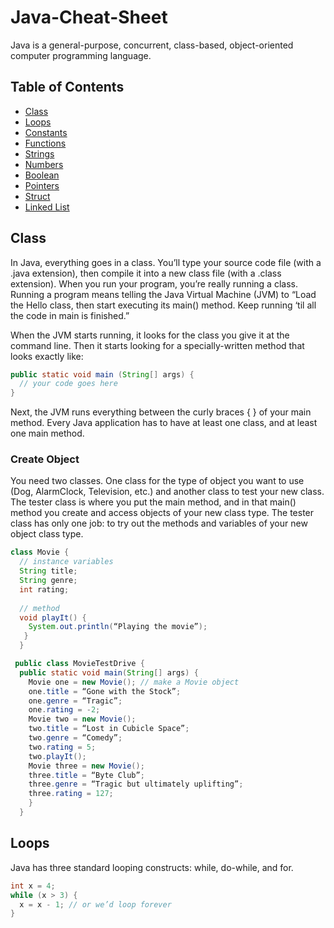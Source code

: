 # Java-Cheat-Sheet
Java is a general-purpose, concurrent, class-based, object-oriented computer programming language. 

## Table of Contents

- [Class](#class)
- [Loops](#Loops)
- [Constants](#constants)
- [Functions](#functions)
- [Strings](#strings)
- [Numbers](#numbers)
- [Boolean](#boolean)
- [Pointers](#pointers)
- [Struct](#struct)
- [Linked List](#linked-list)

## Class
In Java, everything goes in a class. You’ll type your source code file (with a .java extension), then compile it into a new class file (with a .class extension). When you run your program, you’re really running a class. Running a program means telling the Java Virtual Machine (JVM) to “Load the Hello class, then start executing its main() method. Keep running ‘til all the code in main is finished.”

When the JVM starts running, it looks for the class you give it at the command line. Then it starts looking for a specially-written method that looks exactly like:

```java
public static void main (String[] args) {      
  // your code goes here     
}
```

Next, the JVM runs everything between the curly braces {  } of your main method. Every Java application has to have at least one class, and at least one main method.

### Create Object

You need two classes. One class for the type of object you want to use (Dog, AlarmClock, Television, etc.) and another class to test your new class. The tester class is where you put the main method, and in that main() method you create and access objects of your new class type. The tester class has only one job: to try out the methods and variables of your new object class type.

```java
class Movie { 
  // instance variables
  String title;  
  String genre;  
  int rating;  
  
  // method
  void playIt() {    
    System.out.println(“Playing the movie”);  
   }
  }

 public class MovieTestDrive {  
  public static void main(String[] args) {    
    Movie one = new Movie(); // make a Movie object   
    one.title = “Gone with the Stock”;    
    one.genre = “Tragic”;    
    one.rating = -2;    
    Movie two = new Movie();    
    two.title = “Lost in Cubicle Space”;    
    two.genre = “Comedy”;    
    two.rating = 5;    
    two.playIt();    
    Movie three = new Movie();    
    three.title = “Byte Club”;    
    three.genre = “Tragic but ultimately uplifting”;   
    three.rating = 127;  
    }
  }
```


## Loops
Java has three standard looping constructs: while, do-while, and for.

```java
int x = 4; 
while (x > 3) {  
  x = x - 1; // or we’d loop forever
} 
```
